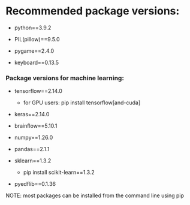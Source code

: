 # Recommended package versions: 

- python==3.9.2

- PIL(pillow)==9.5.0

- pygame==2.4.0

- keyboard==0.13.5

### Package versions for machine learning: 

- tensorflow==2.14.0
  - for GPU users: pip install tensorflow[and-cuda]

- keras==2.14.0

- brainflow==5.10.1

- numpy==1.26.0

- pandas==2.1.1

- sklearn==1.3.2
  - pip install scikit-learn==1.3.2

- pyedflib==0.1.36

NOTE: most packages can be installed from the command line using pip
